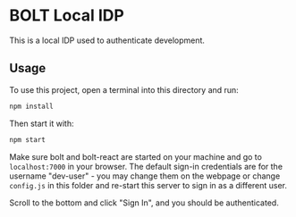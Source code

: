 # BOLT Local IDP

This is a local IDP used to authenticate development.

## Usage

To use this project, open a terminal into this directory and run:

```bash
npm install
```

Then start it with:

```bash
npm start
```

Make sure bolt and bolt-react are started on your machine and go to
`localhost:7000` in your browser. The default sign-in credentials are for the
username "dev-user" - you may change them on the webpage or change
`config.js` in this folder and re-start this server to sign in as a different
user.

Scroll to the bottom and click "Sign In", and you should be authenticated.
